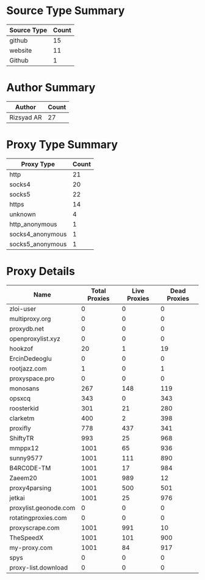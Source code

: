 # Source Type Summary

| Source Type | Count |
|-------------|-------|
| github | 15 |
| website | 11 |
| Github | 1 |


# Author Summary

| Author | Count |
|--------|-------|
| Rizsyad AR | 27 |


# Proxy Type Summary

| Proxy Type | Count |
|------------|-------|
| http | 21 |
| socks4 | 20 |
| socks5 | 22 |
| https | 14 |
| unknown | 4 |
| http_anonymous | 1 |
| socks4_anonymous | 1 |
| socks5_anonymous | 1 |


# Proxy Details

| Name | Total Proxies | Live Proxies | Dead Proxies |
|------|---------------|--------------|---------------|
| zloi-user | 0 | 0 | 0 |
| multiproxy.org | 0 | 0 | 0 |
| proxydb.net | 0 | 0 | 0 |
| openproxylist.xyz | 0 | 0 | 0 |
| hookzof | 20 | 1 | 19 |
| ErcinDedeoglu | 0 | 0 | 0 |
| rootjazz.com | 1 | 0 | 1 |
| proxyspace.pro | 0 | 0 | 0 |
| monosans | 267 | 148 | 119 |
| opsxcq | 343 | 0 | 343 |
| roosterkid | 301 | 21 | 280 |
| clarketm | 400 | 2 | 398 |
| proxifly | 778 | 437 | 341 |
| ShiftyTR | 993 | 25 | 968 |
| mmppx12 | 1001 | 65 | 936 |
| sunny9577 | 1001 | 111 | 890 |
| B4RC0DE-TM | 1001 | 17 | 984 |
| Zaeem20 | 1001 | 989 | 12 |
| proxy4parsing | 1001 | 500 | 501 |
| jetkai | 1001 | 25 | 976 |
| proxylist.geonode.com | 0 | 0 | 0 |
| rotatingproxies.com | 0 | 0 | 0 |
| proxyscrape.com | 1001 | 991 | 10 |
| TheSpeedX | 1001 | 101 | 900 |
| my-proxy.com | 1001 | 84 | 917 |
| spys | 0 | 0 | 0 |
| proxy-list.download | 0 | 0 | 0 |

